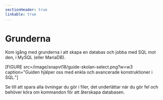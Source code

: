 ```yaml
---
sectionHeader: true
linkable: true
...
```

Grunderna
=======================

Kom igång med grunderna i att skapa en databas och jobba med SQL mot den, i MySQL (eller MariaDB).

[FIGURE src=/image/snapvt18/guide-skolan-select.png?w=w3 caption="Guiden hjälper oss med enkla och avancerade konstruktioner i SQL."]

Se till att spara alla övningar du gör i filer, det underlättar när du gör fel och behöver köra om kommandon för att återskapa databasen.
